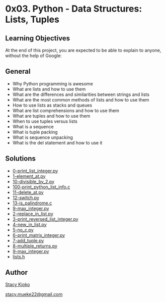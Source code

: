 <h1>0x03. Python - Data Structures: Lists, Tuples</h1>
<h2>Learning Objectives</h2>
<p>At the end of this project, you are expected to be able to explain to anyone, without the help of Google:</p>

<h2>General</h2>
<ul>
<li>Why Python programming is awesome</li>
<li>What are lists and how to use them</li>
<li>What are the differences and similarities between strings and lists</li>
<li>What are the most common methods of lists and how to use them</li>
<li>How to use lists as stacks and queues</li>
<li>What are list comprehensions and how to use them</li>
<li>What are tuples and how to use them</li>
<li>When to use tuples versus lists</li>
<li>What is a sequence</li>
<li>What is tuple packing</li>
<li>What is sequence unpacking</li>
<li>What is the del statement and how to use it</li>
</ul>

<h2>Solutions</h2>

<ul>
<li><a href=https://github.com/StacyKioko/alx-higher_level_programming/blob/main/0x03-python-data_structures/0-print_list_integer.py>0-print_list_integer.py</a></li>
<li><a href=https://github.com/StacyKioko/alx-higher_level_programming/blob/main/0x03-python-data_structures/1-element_at.py>1-element_at.py</a></li>
<li><a href=https://github.com/StacyKioko/alx-higher_level_programming/blob/main/0x03-python-data_structures/10-divisible_by_2.py>10-divisible_by_2.py</a></li>
<li><a href=https://github.com/StacyKioko/alx-higher_level_programming/blob/main/0x03-python-data_structures/100-print_python_list_info.c>100-print_python_list_info.c</a></li>
<li><a href=https://github.com/StacyKioko/alx-higher_level_programming/blob/main/0x03-python-data_structures/11-delete_at.py>11-delete_at.py</a></li>
<li><a href=https://github.com/StacyKioko/alx-higher_level_programming/blob/main/0x03-python-data_structures/12-switch.py>12-switch.py</a></li>
<li><a href=https://github.com/StacyKioko/alx-higher_level_programming/blob/main/0x03-python-data_structures/13-is_palindrome.c>13-is_palindrome.c</a></li>
<li><a href=https://github.com/StacyKioko/alx-higher_level_programming/blob/main/0x03-python-data_structures/9-max_integer.py>9-max_integer.py</a></li>
<li><a href=https://github.com/StacyKioko/alx-higher_level_programming/blob/main/0x03-python-data_structures/2-replace_in_list.py>2-replace_in_list.py</a></li>
<li><a href=https://github.com/StacyKioko/alx-higher_level_programming/blob/main/0x03-python-data_structures/3-print_reversed_list_integer.py>3-print_reversed_list_integer.py</a></li>
<li><a href=https://github.com/StacyKioko/alx-higher_level_programming/blob/main/0x03-python-data_structures/4-new_in_list.py>4-new_in_list.py</a></li>
<li><a href=https://github.com/StacyKioko/alx-higher_level_programming/blob/main/0x03-python-data_structures/5-no_c.py>5-no_c.py</a></li>
<li><a href=https://github.com/StacyKioko/alx-higher_level_programming/blob/main/0x03-python-data_structures/6-print_matrix_integer.py>6-print_matrix_integer.py</a></li>
<li><a href=https://github.com/StacyKioko/alx-higher_level_programming/blob/main/0x03-python-data_structures/7-add_tuple.py>7-add_tuple.py</a></li>
<li><a href=https://github.com/StacyKioko/alx-higher_level_programming/blob/main/0x03-python-data_structures/8-multiple_returns.py>8-multiple_returns.py</a></li>
<li><a href=https://github.com/StacyKioko/alx-higher_level_programming/blob/main/0x03-python-data_structures/9-max_integer.py>9-max_integer.py</a></li>
<li><a href=https://github.com/StacyKioko/alx-higher_level_programming/blob/main/0x03-python-data_structures/lists.h>lists.h</a></li>
</ul>

<h2>Author</h2>
<p><a href=https://github.com/StacyKioko>Stacy Kioko</a></p>
<p><a href=stacy.mueke22@gmail.com>stacy.mueke22@gmail.com</a></p>
